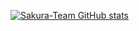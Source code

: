 [![Sakura-Team GitHub stats](https://github-readme-stats.vercel.app/api?username=KuChaZi&show=reviews,discussions_started,discussions_answered,prs_merged,prs_merged_percentage)](https://github.com/Sakura-Teams)
